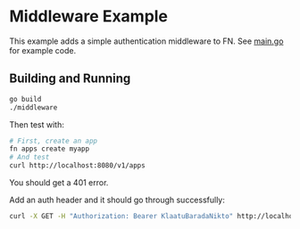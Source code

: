 # Middleware Example

This example adds a simple authentication middleware to FN. See [main.go](main.go) for example code. 

## Building and Running

```sh
go build
./middleware
```

Then test with:

```sh
# First, create an app
fn apps create myapp
# And test
curl http://localhost:8080/v1/apps
```

You should get a 401 error. 

Add an auth header and it should go through successfully:

```sh
curl -X GET -H "Authorization: Bearer KlaatuBaradaNikto" http://localhost:8080/v1/apps
```

